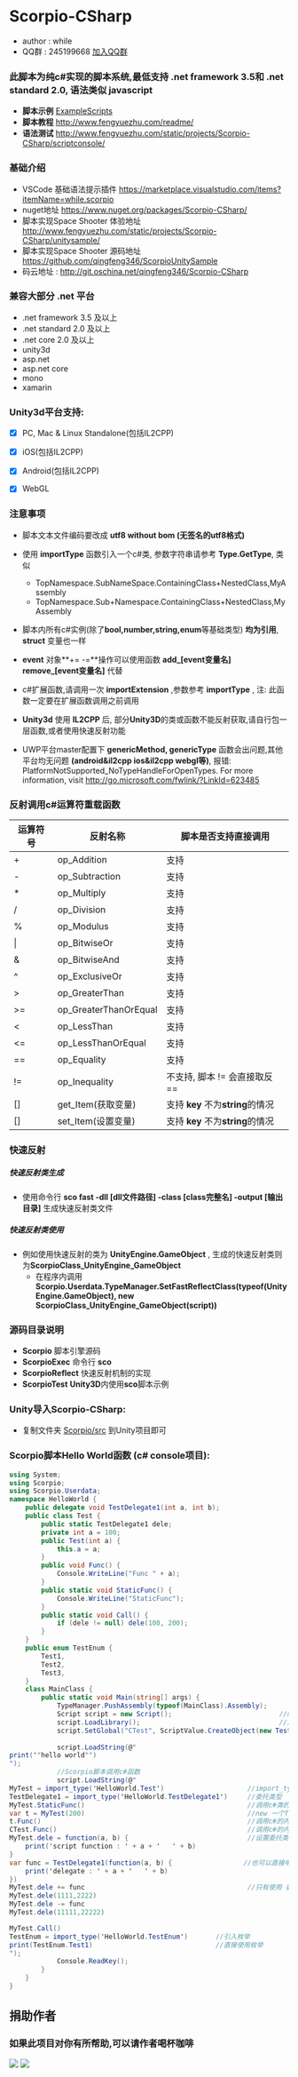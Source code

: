 # Scorpio-CSharp #
* author : while
* QQ群 : 245199668 [加入QQ群](http://shang.qq.com/wpa/qunwpa?idkey=8ef904955c52f7b3764403ab81602b9c08b856f040d284f7e2c1d05ed3428de8)


### 此脚本为纯c#实现的脚本系统,最低支持 .net framework 3.5和 .net standard 2.0, 语法类似 javascript

* **脚本示例** [ExampleScripts](https://github.com/qingfeng346/Scorpio-CSharp/tree/v2.0/ExampleScripts)
* **脚本教程** http://www.fengyuezhu.com/readme/
* **语法测试** http://www.fengyuezhu.com/static/projects/Scorpio-CSharp/scriptconsole/

### 基础介绍
* VSCode 基础语法提示插件 https://marketplace.visualstudio.com/items?itemName=while.scorpio
* nuget地址 https://www.nuget.org/packages/Scorpio-CSharp/
* 脚本实现Space Shooter 体验地址 http://www.fengyuezhu.com/static/projects/Scorpio-CSharp/unitysample/
* 脚本实现Space Shooter 源码地址 https://github.com/qingfeng346/ScorpioUnitySample
* 码云地址 : http://git.oschina.net/qingfeng346/Scorpio-CSharp

### 兼容大部分 **.net** 平台
* .net framework 3.5 及以上
* .net standard 2.0 及以上
* .net core 2.0 及以上
* unity3d
* asp.net
* asp.net core
* mono
* xamarin

### Unity3d平台支持:
- [x] PC, Mac & Linux Standalone(包括IL2CPP)
- [x] iOS(包括IL2CPP)
- [x] Android(包括IL2CPP)
- [x] WebGL


### 注意事项 ##
* 脚本文本文件编码要改成 **utf8 without bom (无签名的utf8格式)**

* 使用 **importType** 函数引入一个c#类, 参数字符串请参考 **Type.GetType**, 类似 
    * TopNamespace.SubNameSpace.ContainingClass+NestedClass,MyAssembly
    * TopNamespace.Sub\+Namespace.ContainingClass+NestedClass,MyAssembly

* 脚本内所有c#实例(除了**bool,number,string,enum**等基础类型) **均为引用**, **struct** 变量也一样

* **event** 对象**+= -=**操作可以使用函数 **add_[event变量名] remove_[event变量名]** 代替

* c#扩展函数,请调用一次 **importExtension** ,参数参考 **importType** , 注: 此函数一定要在扩展函数调用之前调用

* **Unity3d** 使用 **IL2CPP** 后, 部分**Unity3D**的类或函数不能反射获取,请自行包一层函数,或者使用快速反射功能

* UWP平台master配置下 **genericMethod, genericType** 函数会出问题,其他平台均无问题 **(android&il2cpp ios&il2cpp webgl等)**, 报错: PlatformNotSupported_NoTypeHandleForOpenTypes. For more information, visit http://go.microsoft.com/fwlink/?LinkId=623485




### 反射调用c#运算符重载函数

运算符号 | 反射名称                       | 脚本是否支持直接调用
-----   |  ----                         | ----
\+      |  op_Addition                  | 支持
\-      |  op_Subtraction               | 支持
\*      |  op_Multiply                  | 支持
/       |  op_Division                  | 支持
%       |  op_Modulus                   | 支持
\|      |  op_BitwiseOr                 | 支持
&       |  op_BitwiseAnd                | 支持
^       |  op_ExclusiveOr               | 支持
\>      |  op_GreaterThan               | 支持
\>=     |  op_GreaterThanOrEqual        | 支持
<       |  op_LessThan                  | 支持
<=      |  op_LessThanOrEqual           | 支持
==      |  op_Equality                  | 支持
!=      |  op_Inequality                | 不支持, 脚本 != 会直接取反 ==
[]      |  get_Item(获取变量)            | 支持 **key** 不为**string**的情况
[]      |  set_Item(设置变量)            | 支持 **key** 不为**string**的情况

### 快速反射

##### 快速反射类生成
* 使用命令行 **sco fast -dll [dll文件路径] -class [class完整名] -output [输出目录]** 生成快速反射类文件

##### 快速反射类使用
* 例如使用快速反射的类为 **UnityEngine.GameObject** , 生成的快速反射类则为**ScorpioClass_UnityEngine_GameObject**
    * 在程序内调用 **Scorpio.Userdata.TypeManager.SetFastReflectClass(typeof(UnityEngine.GameObject), new ScorpioClass_UnityEngine_GameObject(script))**

### 源码目录说明
* **Scorpio** 脚本引擎源码
* **ScorpioExec** 命令行 **sco**
* **ScorpioReflect** 快速反射机制的实现
* **ScorpioTest** **Unity3D**内使用**sco**脚本示例

### Unity导入Scorpio-CSharp:
* 复制文件夹 [Scorpio/src](https://github.com/qingfeng346/Scorpio-CSharp/tree/v2.0/Scorpio/src) 到Unity项目即可

### Scorpio脚本Hello World函数 (c# console项目):
```csharp
using System;
using Scorpio;
using Scorpio.Userdata;
namespace HelloWorld {
    public delegate void TestDelegate1(int a, int b);
    public class Test {
        public static TestDelegate1 dele;
        private int a = 100;
        public Test(int a) {
            this.a = a;
        }
        public void Func() {
            Console.WriteLine("Func " + a);
        }
        public static void StaticFunc() {
            Console.WriteLine("StaticFunc");
        }
        public static void Call() {
            if (dele != null) dele(100, 200);
        }
    }
    public enum TestEnum {
        Test1,
        Test2,
        Test3,
    }
    class MainClass {
        public static void Main(string[] args) {
            TypeManager.PushAssembly(typeof(MainClass).Assembly);            //添加当前程序的程序集
            Script script = new Script();                           //new一个Script对象
            script.LoadLibrary();                                   //加载所有Scorpio的库，源码在Library目录下
            script.SetGlobal("CTest", ScriptValue.CreateObject(new Test(300)));  //SetObject可以设置一个c#对象到脚本里
                                                                            //LoadString 解析一段字符串,LoadString传入的参数就是热更新的文本文件内容
            script.LoadString(@"
print(""hello world"")
");
            //Scorpio脚本调用c#函数
            script.LoadString(@"
MyTest = import_type('HelloWorld.Test')                     //import_type 要写入类的全路径 要加上命名空间 否则找不到此类,然后赋值给 MyTest 对象
TestDelegate1 = import_type('HelloWorld.TestDelegate1')     //委托类型
MyTest.StaticFunc()                                         //调用c#类的静态函数
var t = MyTest(200)                                         //new 一个Test对象, 括号里面是构造函数的参数
t.Func()                                                    //调用c#的内部函数
CTest.Func()                                                //调用c#的内部函数 CTest是通过 script.SetObject 函数设置
MyTest.dele = function(a, b) {                              //设置委托类型, c# 委托类型可以直接传入 脚本 function
    print('script function : ' + a + '   ' + b)
}
var func = TestDelegate1(function(a, b) {                  //也可以直接申请一个委托类型
    print('delegate : ' + a + '   ' + b)
})
MyTest.dele += func                                         //只有使用 委托构造函数申请的 function 才可以 -=
MyTest.dele(1111,2222)
MyTest.dele -= func
MyTest.dele(11111,22222)

MyTest.Call()
TestEnum = import_type('HelloWorld.TestEnum')       //引入枚举
print(TestEnum.Test1)                               //直接使用枚举
");
            Console.ReadKey();
        }
    }
}
```



## 捐助作者
### 如果此项目对你有所帮助,可以请作者喝杯咖啡

![](https://github.com/qingfeng346/qingfeng346.github.io/raw/master/img/wx.jpg)
![](https://github.com/qingfeng346/qingfeng346.github.io/raw/master/img/zfb.jpg)